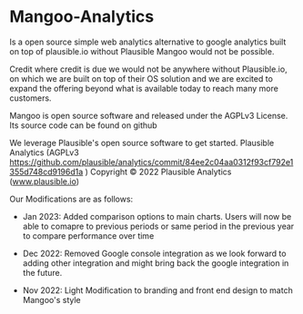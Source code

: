 # Mangoo-Analytics

Is a open source simple web analytics alternative to google analytics built on top of plausible.io without Plausible Mangoo would not be possible.

Credit where credit is due we would not be anywhere without Plausible.io, on which we are built on top of their OS solution and we are excited to expand the offering beyond what is available today to reach many more customers.

Mangoo is open source software and released under the AGPLv3 License. Its source code can be found on github 

We leverage Plausible's open source software to get started. Plausible Analytics (AGPLv3 https://github.com/plausible/analytics/commit/84ee2c04aa0312f93cf792e1355d748cd9196d1a )  Copyright © 2022 Plausible Analytics (www.plausible.io) 

Our Modifications are as follows:

- Jan 2023: Added comparison options to main charts. Users will now be able to comapre to previous periods or same period in the previous year to compare performance over time

- Dec 2022: Removed Google console integration as we look forward to adding other integration and might bring back the google integration in the future. ‍

- Nov 2022: Light Modification to branding and front end design to match Mangoo's style
